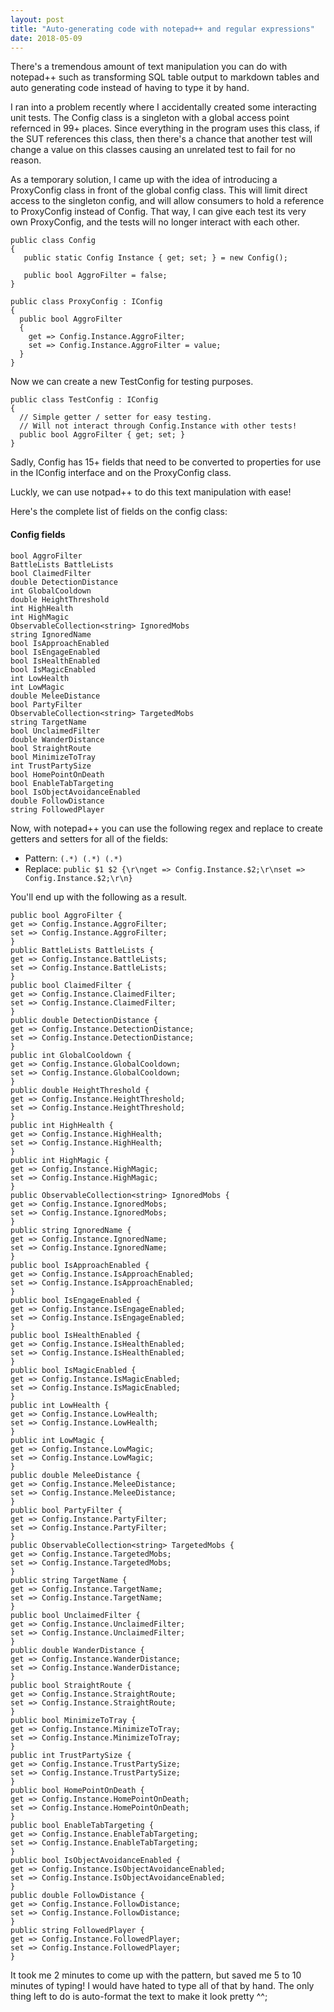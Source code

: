 ```yaml
---
layout: post
title: "Auto-generating code with notepad++ and regular expressions"
date: 2018-05-09
---
```


There's a tremendous amount of text manipulation you can do with notepad++ such as transforming SQL table output to markdown tables 
and auto generating code instead of having to type it by hand. 

I ran into a problem recently where I accidentally created some interacting unit tests. 
The Config class is a singleton with a global access point refernced in 99+ places.
Since everything in the program uses this class, if the SUT references this class,
then there's a chance that another test will change a value on this classes causing an unrelated test to fail for no reason. 

As a temporary solution, I came up with the idea of introducing a ProxyConfig class in front of the global config class. 
This will limit direct access to the singleton config, and will allow consumers to hold a reference to ProxyConfig instead of Config. 
That way, I can give each test its very own ProxyConfig, and the tests will no longer interact with each other. 

```
public class Config
{
   public static Config Instance { get; set; } = new Config();
   
   public bool AggroFilter = false;
}
```

```
public class ProxyConfig : IConfig
{
  public bool AggroFilter 
  { 
    get => Config.Instance.AggroFilter;
    set => Config.Instance.AggroFilter = value;
  }
}

```

Now we can create a new TestConfig for testing purposes.

```
public class TestConfig : IConfig
{
  // Simple getter / setter for easy testing. 
  // Will not interact through Config.Instance with other tests!
  public bool AggroFilter { get; set; }
}
```

Sadly, Config has 15+ fields that need to be converted to properties for use in the IConfig interface and on the ProxyConfig class. 

Luckly, we can use notpad++ to do this text manipulation with ease!

Here's the complete list of fields on the config class: 

#### Config fields

```
bool AggroFilter 
BattleLists BattleLists 
bool ClaimedFilter 
double DetectionDistance 
int GlobalCooldown 
double HeightThreshold 
int HighHealth 
int HighMagic 
ObservableCollection<string> IgnoredMobs 
string IgnoredName 
bool IsApproachEnabled 
bool IsEngageEnabled 
bool IsHealthEnabled 
bool IsMagicEnabled 
int LowHealth 
int LowMagic 
double MeleeDistance 
bool PartyFilter 
ObservableCollection<string> TargetedMobs 
string TargetName 
bool UnclaimedFilter 
double WanderDistance 
bool StraightRoute 
bool MinimizeToTray 
int TrustPartySize 
bool HomePointOnDeath 
bool EnableTabTargeting 
bool IsObjectAvoidanceEnabled 
double FollowDistance 
string FollowedPlayer 
```

Now, with notepad++ you can use the following regex and replace to create getters and setters for all of the fields: 

* Pattern: `(.*) (.*) (.*)`
* Replace: `public $1 $2 {\r\nget => Config.Instance.$2;\r\nset => Config.Instance.$2;\r\n}`

You'll end up with the following as a result. 


```
public bool AggroFilter {
get => Config.Instance.AggroFilter;
set => Config.Instance.AggroFilter;
}
public BattleLists BattleLists {
get => Config.Instance.BattleLists;
set => Config.Instance.BattleLists;
}
public bool ClaimedFilter {
get => Config.Instance.ClaimedFilter;
set => Config.Instance.ClaimedFilter;
}
public double DetectionDistance {
get => Config.Instance.DetectionDistance;
set => Config.Instance.DetectionDistance;
}
public int GlobalCooldown {
get => Config.Instance.GlobalCooldown;
set => Config.Instance.GlobalCooldown;
}
public double HeightThreshold {
get => Config.Instance.HeightThreshold;
set => Config.Instance.HeightThreshold;
}
public int HighHealth {
get => Config.Instance.HighHealth;
set => Config.Instance.HighHealth;
}
public int HighMagic {
get => Config.Instance.HighMagic;
set => Config.Instance.HighMagic;
}
public ObservableCollection<string> IgnoredMobs {
get => Config.Instance.IgnoredMobs;
set => Config.Instance.IgnoredMobs;
}
public string IgnoredName {
get => Config.Instance.IgnoredName;
set => Config.Instance.IgnoredName;
}
public bool IsApproachEnabled {
get => Config.Instance.IsApproachEnabled;
set => Config.Instance.IsApproachEnabled;
}
public bool IsEngageEnabled {
get => Config.Instance.IsEngageEnabled;
set => Config.Instance.IsEngageEnabled;
}
public bool IsHealthEnabled {
get => Config.Instance.IsHealthEnabled;
set => Config.Instance.IsHealthEnabled;
}
public bool IsMagicEnabled {
get => Config.Instance.IsMagicEnabled;
set => Config.Instance.IsMagicEnabled;
}
public int LowHealth {
get => Config.Instance.LowHealth;
set => Config.Instance.LowHealth;
}
public int LowMagic {
get => Config.Instance.LowMagic;
set => Config.Instance.LowMagic;
}
public double MeleeDistance {
get => Config.Instance.MeleeDistance;
set => Config.Instance.MeleeDistance;
}
public bool PartyFilter {
get => Config.Instance.PartyFilter;
set => Config.Instance.PartyFilter;
}
public ObservableCollection<string> TargetedMobs {
get => Config.Instance.TargetedMobs;
set => Config.Instance.TargetedMobs;
}
public string TargetName {
get => Config.Instance.TargetName;
set => Config.Instance.TargetName;
}
public bool UnclaimedFilter {
get => Config.Instance.UnclaimedFilter;
set => Config.Instance.UnclaimedFilter;
}
public double WanderDistance {
get => Config.Instance.WanderDistance;
set => Config.Instance.WanderDistance;
}
public bool StraightRoute {
get => Config.Instance.StraightRoute;
set => Config.Instance.StraightRoute;
}
public bool MinimizeToTray {
get => Config.Instance.MinimizeToTray;
set => Config.Instance.MinimizeToTray;
}
public int TrustPartySize {
get => Config.Instance.TrustPartySize;
set => Config.Instance.TrustPartySize;
}
public bool HomePointOnDeath {
get => Config.Instance.HomePointOnDeath;
set => Config.Instance.HomePointOnDeath;
}
public bool EnableTabTargeting {
get => Config.Instance.EnableTabTargeting;
set => Config.Instance.EnableTabTargeting;
}
public bool IsObjectAvoidanceEnabled {
get => Config.Instance.IsObjectAvoidanceEnabled;
set => Config.Instance.IsObjectAvoidanceEnabled;
}
public double FollowDistance {
get => Config.Instance.FollowDistance;
set => Config.Instance.FollowDistance;
}
public string FollowedPlayer {
get => Config.Instance.FollowedPlayer;
set => Config.Instance.FollowedPlayer;
}
```
It took me 2 minutes to come up with the pattern, but saved me 5 to 10 minutes of typing! 
I would have hated to type all of that by hand. The only thing left to do is auto-format the text to make it look pretty ^^;
